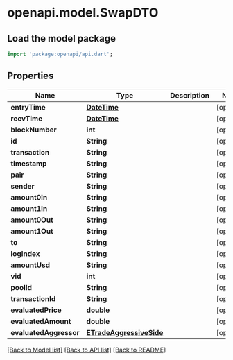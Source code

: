 # openapi.model.SwapDTO

## Load the model package
```dart
import 'package:openapi/api.dart';
```

## Properties
Name | Type | Description | Notes
------------ | ------------- | ------------- | -------------
**entryTime** | [**DateTime**](DateTime.md) |  | [optional] 
**recvTime** | [**DateTime**](DateTime.md) |  | [optional] 
**blockNumber** | **int** |  | [optional] 
**id** | **String** |  | [optional] 
**transaction** | **String** |  | [optional] 
**timestamp** | **String** |  | [optional] 
**pair** | **String** |  | [optional] 
**sender** | **String** |  | [optional] 
**amount0In** | **String** |  | [optional] 
**amount1In** | **String** |  | [optional] 
**amount0Out** | **String** |  | [optional] 
**amount1Out** | **String** |  | [optional] 
**to** | **String** |  | [optional] 
**logIndex** | **String** |  | [optional] 
**amountUsd** | **String** |  | [optional] 
**vid** | **int** |  | [optional] 
**poolId** | **String** |  | [optional] 
**transactionId** | **String** |  | [optional] 
**evaluatedPrice** | **double** |  | [optional] 
**evaluatedAmount** | **double** |  | [optional] 
**evaluatedAggressor** | [**ETradeAggressiveSide**](ETradeAggressiveSide.md) |  | [optional] 

[[Back to Model list]](../README.md#documentation-for-models) [[Back to API list]](../README.md#documentation-for-api-endpoints) [[Back to README]](../README.md)


